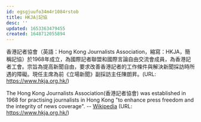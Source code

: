 ```yaml
---
id: egsgjuufo34m4r1084rstob
title: HKJA|記協
desc: ''
updated: 1653363479455
created: 1648712055894
---
```


香港記者協會（英語：Hong Kong Journalists Association，縮寫：HKJA，簡稱記協）於1968年成立，為國際記者聯盟和國際言論自由交流會成員，為香港記者工會。宗旨為提高新聞自由，要求改善香港記者的工作條件與解決新聞採訪時所遇的障礙。現任主席為前《立場新聞》副採訪主任陳朗昇。(URL: https://www.hkja.org.hk/)

The Hong Kong Journalists Association(香港記者協會) was established in 1968 for practising journalists in Hong Kong "to enhance press freedom and the integrity of news coverage". -- [Wikipedia](https://en.wikipedia.org/wiki/Hong_Kong_Journalists_Association) (URL: https://www.hkja.org.hk/)
